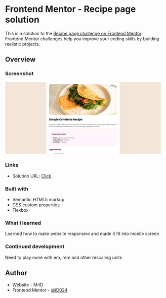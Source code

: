 # Frontend Mentor - Recipe page solution

This is a solution to the [Recipe page challenge on Frontend Mentor](https://www.frontendmentor.io/challenges/recipe-page-KiTsR8QQKm). Frontend Mentor challenges help you improve your coding skills by building realistic projects. 

## Overview

### Screenshot

![](./assets/images/image.png)

### Links

- Solution URL: [Click](https://id024.github.io/frontend-04)

### Built with

- Semantic HTML5 markup
- CSS custom properties
- Flexbox

### What I learned

Learned how to make website responsive and made it fit into mobile screen 

### Continued development

Need to play more with em, rem and other rescaling units

## Author

- Website - MriD
- Frontend Mentor - [@iD024](https://www.frontendmentor.io/profile/iD024)